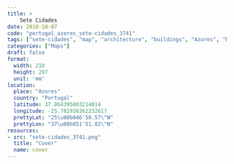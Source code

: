 ```yaml
---
title: > 
    Sete Cidades
date: 2018-10-07
code: "portugal_azores_sete-cidades_3741"
tags: ["sete-cidades", "map", "architecture", "buildings", "Azores", "Portugal"]
categories: ["Maps"]
draft: false
format:
  width: 210
  height: 297
  unit: 'mm'
location:
  place: "Azores"
  country: "Portugal"
  latitude: 37.864395003214014
  longitude: -25.782938362232617
  prettyLat: "25\u00b046'58.57\"W"
  prettyLon: "37\u00b051'51.82\"N"
resources:
- src: "sete-cidades_3741.png"
  title: "Cover"
  name: cover
---
```

